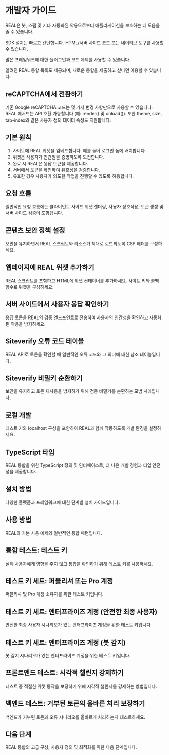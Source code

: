 # 개발자 가이드

REAL은 봇, 스팸 및 기타 자동화된 악용으로부터 애플리케이션을 보호하는 데 도움을 줄 수 있습니다.

SDK 설치는 빠르고 간단합니다. HTML/서버 사이드 코드 또는 네이티브 도구를 사용할 수 있습니다.

많은 프레임워크에 대한 플러그인과 코드 예제를 사용할 수 있습니다.

알려진 REAL 통합 목록도 제공되며, 새로운 통합을 제출하고 싶다면 이용할 수 있습니다.

## reCAPTCHA에서 전환하기

기존 Google reCAPTCHA 코드는 몇 가지 변경 사항만으로 사용할 수 있습니다. REAL 메서드는 API 호환 가능합니다 (예: render() 및 onload()). 또한 theme, size, tab-index와 같은 사용자 정의 데이터 속성도 지원합니다.

## 기본 원칙

1. 사이트에 REAL 위젯을 임베드합니다. 예를 들어 로그인 폼에 배치합니다.
2. 위젯은 사용자가 인간임을 증명하도록 도전합니다.
3. 완료 시 REAL은 응답 토큰을 제공합니다.
4. 서버에서 토큰을 확인하여 유효성을 검증합니다.
5. 유효한 경우 사용자가 의도한 작업을 진행할 수 있도록 허용합니다.

## 요청 흐름

일반적인 요청 흐름에는 클라이언트 사이드 위젯 렌더링, 사용자 상호작용, 토큰 생성 및 서버 사이드 검증이 포함됩니다.

## 콘텐츠 보안 정책 설정

보안을 유지하면서 REAL 스크립트와 리소스가 제대로 로드되도록 CSP 헤더를 구성하세요.

## 웹페이지에 REAL 위젯 추가하기

REAL 스크립트를 포함하고 HTML에 위젯 컨테이너를 추가하세요. 사이트 키와 콜백 함수로 위젯을 구성하세요.

## 서버 사이드에서 사용자 응답 확인하기

응답 토큰을 REAL의 검증 엔드포인트로 전송하여 사용자의 인간성을 확인하고 자동화된 악용을 방지하세요.

## Siteverify 오류 코드 테이블

REAL API로 토큰을 확인할 때 일반적인 오류 코드와 그 의미에 대한 참조 테이블입니다.

## Siteverify 비밀키 순환하기

보안을 유지하고 토큰 재사용을 방지하기 위해 검증 비밀키를 순환하는 모범 사례입니다.

## 로컬 개발

테스트 키와 localhost 구성을 포함하여 REAL과 함께 작동하도록 개발 환경을 설정하세요.

## TypeScript 타입

REAL 통합을 위한 TypeScript 정의 및 인터페이스로, 더 나은 개발 경험과 타입 안전성을 제공합니다.

## 설치 방법

다양한 플랫폼과 프레임워크에 대한 단계별 설치 가이드입니다.

## 사용 방법

REAL의 기본 사용 예제와 일반적인 통합 패턴입니다.

## 통합 테스트: 테스트 키

실제 사용자에게 영향을 주지 않고 통합을 확인하기 위해 테스트 키를 사용하세요.

## 테스트 키 세트: 퍼블리셔 또는 Pro 계정

퍼블리셔 및 Pro 계정 소유자를 위한 테스트 키입니다.

## 테스트 키 세트: 엔터프라이즈 계정 (안전한 최종 사용자)

안전한 최종 사용자 시나리오가 있는 엔터프라이즈 계정을 위한 테스트 키입니다.

## 테스트 키 세트: 엔터프라이즈 계정 (봇 감지)

봇 감지 시나리오가 있는 엔터프라이즈 계정을 위한 테스트 키입니다.

## 프론트엔드 테스트: 시각적 챌린지 강제하기

테스트 중 적절한 위젯 동작을 보장하기 위해 시각적 챌린지를 강제하는 방법입니다.

## 백엔드 테스트: 거부된 토큰의 올바른 처리 보장하기

백엔드가 거부된 토큰과 오류 시나리오를 올바르게 처리하는지 테스트하세요.

## 다음 단계

REAL 통합의 고급 구성, 사용자 정의 및 최적화를 위한 다음 단계입니다. 